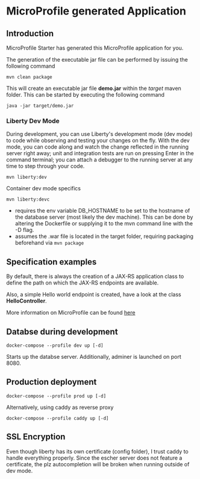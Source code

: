 # MicroProfile generated Application

## Introduction

MicroProfile Starter has generated this MicroProfile application for you.

The generation of the executable jar file can be performed by issuing the following command

    mvn clean package

This will create an executable jar file **demo.jar** within the _target_ maven folder. This can be started by executing the following command

    java -jar target/demo.jar

### Liberty Dev Mode

During development, you can use Liberty's development mode (dev mode) to code while observing and testing your changes on the fly.
With the dev mode, you can code along and watch the change reflected in the running server right away; 
unit and integration tests are run on pressing Enter in the command terminal; you can attach a debugger to the running server at any time to step through your code.

    mvn liberty:dev

Container dev mode specifics

    mvn liberty:devc

- requires the env variable DB_HOSTNAME to be set to the hostname of the database server (most likely the dev machine).
    This can be done by altering the Dockerfile or supplying it to the mvn command line with the -D flag.
- assumes the .war file is located in the target folder, requiring packaging beforehand via `mvn package`

## Specification examples

By default, there is always the creation of a JAX-RS application class to define the path on which the JAX-RS endpoints are available.

Also, a simple Hello world endpoint is created, have a look at the class **HelloController**.

More information on MicroProfile can be found [here](https://microprofile.io/)

## Databse during development

    docker-compose --profile dev up [-d]

Starts up the databse server.
Additionally, adminer is launched on port 8080.

## Production deployment

    docker-compose --profile prod up [-d]

Alternatively, using caddy as reverse proxy

    docker-compose --profile caddy up [-d]


## SSL Encryption

Even though liberty has its own certificate (config folder), I trust caddy to handle everything properly.
Since the escher server does not feature a certificate, the plz autocompletion will be broken when running outside of dev mode.